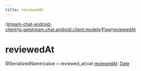 ```yaml
---
title: reviewedAt
---
```

/[stream-chat-android-client](../../index.md)/[io.getstream.chat.android.client.models](../index.md)/[Flag](index.md)/[reviewedAt](reviewedAt.md)  
  
  
  
# reviewedAt  
@SerializedName(value = reviewed_at)val [reviewedAt](reviewedAt.md): [Date](https://developer.android.com/reference/kotlin/java/util/Date.html)

